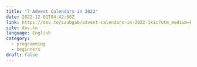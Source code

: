 ```yaml
---
title: "7 Advent Calendars in 2022"
date: 2022-12-01T04:42:00Z
link: https://dev.to/szabgab/advent-calendars-in-2022-1kic?utm_medium=RSS&utm_source=news.12bit.vn
site: dev.to
language: English
category:
  - programming
  - beginners
draft: false
---
```

